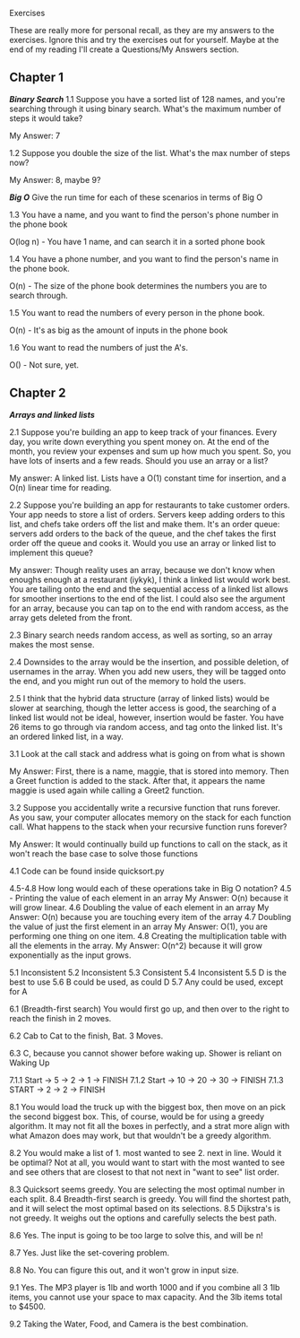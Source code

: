 Exercises

These are really more for personal recall, as they are my answers to the exercises. Ignore this and try the exercises out for yourself. Maybe at the end of my reading I'll create a Questions/My Answers section.

## Chapter 1

**_Binary Search_**
1.1 Suppose you have a sorted list of 128 names, and you're searching through it using binary search.
What's the maximum number of steps it would take?

My Answer: 7

1.2 Suppose you double the size of the list. What's the max number of steps now?

My Answer: 8, maybe 9?

**_Big O_**
Give the run time for each of these scenarios in terms of Big O

1.3 You have a name, and you want to find the person's phone number in the phone book

O(log n) - You have 1 name, and can search it in a sorted phone book

1.4 You have a phone number, and you want to find the person's name in the phone book.

O(n) - The size of the phone book determines the numbers you are to search through.

1.5 You want to read the numbers of every person in the phone book.

O(n) - It's as big as the amount of inputs in the phone book

1.6 You want to read the numbers of just the A's.

O() - Not sure, yet.

## Chapter 2

**_Arrays and linked lists_**

2.1 Suppose you're building an app to keep track of your finances. Every day, you write down everything you spent money on.
At the end of the month, you review your expenses and sum up how much you spent. So, you have lots of inserts and a few reads. Should you use an array or a list?

My answer: A linked list. Lists have a O(1) constant time for insertion, and a O(n) linear time for reading.

2.2 Suppose you're building an app for restaurants to take customer orders. Your app needs to store a list of orders. Servers keep adding orders to this list, and chefs take orders off the list and make them. It's an order queue: servers add orders to the back of the queue, and the chef takes the first order off the queue and cooks it.
Would you use an array or linked list to implement this queue?

My answer: Though reality uses an array, because we don't know when enoughs enough at a restaurant (iykyk), I think a linked list would work best. You are tailing onto the end and the sequential access of a linked list allows for smoother insertions to the end of the list. I could also see the argument for an array, because you can tap on to the end with random access, as the array gets deleted from the front.

2.3 Binary search needs random access, as well as sorting, so an array makes the most sense.

2.4 Downsides to the array would be the insertion, and possible deletion, of usernames in the array. When you add new users, they will be tagged onto the end, and you might run out of the memory to hold the users.

2.5 I think that the hybrid data structure (array of linked lists) would be slower at searching, though the letter access is good, the searching of a linked list would not be ideal, however, insertion would be faster. You have 26 items to go through via random access, and tag onto the linked list. It's an ordered linked list, in a way.

3.1 Look at the call stack and address what is going on from what is shown

My Answer: First, there is a name, maggie, that is stored into memory. Then a Greet function is added to the stack. After that, it appears the name maggie is used again while calling a Greet2 function.

3.2 Suppose you accidentally write a recursive function that runs forever. As you saw, your computer allocates memory on the stack for each function call. What happens to the stack when your recursive function runs forever?

My Answer: It would continually build up functions to call on the stack, as it won't reach the base case to solve those functions

4.1 Code can be found inside quicksort.py

4.5-4.8 How long would each of these operations take in Big O notation?
4.5 - Printing the value of each element in an array
My Answer: O(n) because it will grow linear.
4.6 Doubling the value of each element in an array
My Answer: O(n) because you are touching every item of the array
4.7 Doubling the value of just the first element in an array
My Answer: O(1), you are performing one thing on one item.
4.8 Creating the multiplication table with all the elements in the array.
My Answer: O(n^2) because it will grow exponentially as the input grows.

5.1 Inconsistent
5.2 Inconsistent
5.3 Consistent
5.4 Inconsistent
5.5 D is the best to use
5.6 B could be used, as could D
5.7 Any could be used, except for A

6.1 (Breadth-first search) You would first go up, and then over to the right to reach the finish in 2 moves.

6.2 Cab to Cat to the finish, Bat. 3 Moves.

6.3 C, because you cannot shower before waking up. Shower is reliant on Waking Up

7.1.1 Start -> 5 -> 2 -> 1 -> FINISH
7.1.2 Start -> 10 -> 20 -> 30 -> FINISH
7.1.3 START -> 2 -> 2 -> FINISH

8.1 You would load the truck up with the biggest box, then move on an pick the second biggest box. This, of course, would be for using a greedy algorithm. It may not fit all the boxes in perfectly, and a strat more align with what Amazon does may work, but that wouldn't be a greedy algorithm.

8.2 You would make a list of 1. most wanted to see 2. next in line. Would it be optimal? Not at all, you would want to start with the most wanted to see and see others that are closest to that not next in "want to see" list order.

8.3 Quicksort seems greedy. You are selecting the most optimal number in each split.
8.4 Breadth-first search is greedy. You will find the shortest path, and it will select the most optimal based on its selections.
8.5 Dijkstra's is not greedy. It weighs out the options and carefully selects the best path.

8.6 Yes. The input is going to be too large to solve this, and will be n!

8.7 Yes. Just like the set-covering problem.

8.8 No. You can figure this out, and it won't grow in input size.

9.1 Yes. The MP3 player is 1lb and worth 1000 and if you combine all 3 1lb items, you cannot use your space to max capacity. And the 3lb items total to \$4500.

9.2 Taking the Water, Food, and Camera is the best combination.
